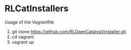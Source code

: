 # RLCatInstallers

Usage of the Vagrantfile

1. git clone https://github.com/RLOpenCatalyst/installer.git
1. cd vagrant
1. vagrant up

